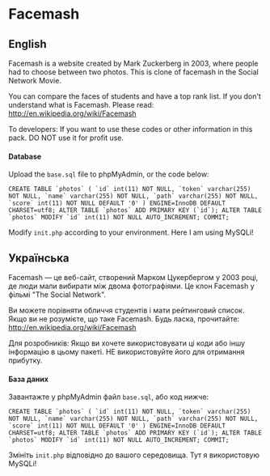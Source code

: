 # Facemash

## English
Facemash is a website created by Mark Zuckerberg in 2003, where people had to choose between two photos. This is clone of facemash in the Social Network Movie.

You can compare the faces of students and have a top rank list.
If you don't understand what is Facemash. Please read: http://en.wikipedia.org/wiki/Facemash

To developers:
If you want to use these codes or other information in this pack. DO NOT use it for profit use.

#### Database

Upload the `base.sql` file to phpMyAdmin, or the code below:

```CREATE TABLE `photos` (
  `id` int(11) NOT NULL,
  `token` varchar(255) NOT NULL,
  `name` varchar(255) NOT NULL,
  `path` varchar(255) NOT NULL,
  `score` int(11) NOT NULL DEFAULT '0'
) ENGINE=InnoDB DEFAULT CHARSET=utf8;
ALTER TABLE `photos`
  ADD PRIMARY KEY (`id`);
ALTER TABLE `photos`
  MODIFY `id` int(11) NOT NULL AUTO_INCREMENT;
COMMIT;```

Modify `init.php` according to your environment. Here I am using MySQLi!

## Українська
Facemash — це веб-сайт, створений Марком Цукербергом у 2003 році, де люди мали вибирати між двома фотографіями. Це клон Facemash у фільмі "The Social Network".

Ви можете порівняти обличчя студентів і мати рейтинговий список.
Якщо ви не розумієте, що таке Facemash. Будь ласка, прочитайте: http://en.wikipedia.org/wiki/Facemash

Для розробників:
Якщо ви хочете використовувати ці коди або іншу інформацію в цьому пакеті. НЕ використовуйте його для отримання прибутку.

#### База даних

Завантажте у phpMyAdmin файл `base.sql`, або код нижче:

```CREATE TABLE `photos` (
  `id` int(11) NOT NULL,
  `token` varchar(255) NOT NULL,
  `name` varchar(255) NOT NULL,
  `path` varchar(255) NOT NULL,
  `score` int(11) NOT NULL DEFAULT '0'
) ENGINE=InnoDB DEFAULT CHARSET=utf8;
ALTER TABLE `photos`
  ADD PRIMARY KEY (`id`);
ALTER TABLE `photos`
  MODIFY `id` int(11) NOT NULL AUTO_INCREMENT;
COMMIT;```

Змініть `init.php` відповідно до вашого середовища. Тут я використовую MySQLi!
